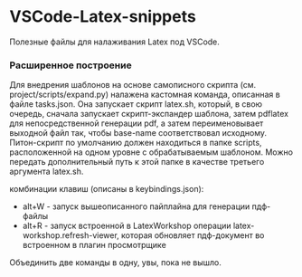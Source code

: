 # VSCode-Latex-snippets
Полезные файлы для налаживания Latex под VSCode.

### Расширенное построение
Для внедрения шаблонов на основе самописного скрипта (см. project/scripts/expand.py) налажена кастомная команда, 
описанная в файле tasks.json. Она запускает скрипт latex.sh, который, в свою очередь, сначала запускает скрипт-экспандер шаблона,
затем pdflatex для непосредственной генерации pdf, а затем переименовывает выходной файл так, чтобы base-name соответствовал 
исходному. Питон-скрипт по умолчанию должен находиться в папке scripts, расположенной на одном уровне с обрабатываемым шаблоном. 
Можно передать дополнительный путь к этой папке в качестве третьего аргумента latex.sh.

комбинации клавиш (описаны в keybindings.json):
  - alt+W - запуск вышеописанного пайплайна для генерации пдф-файлы
  - alt+R - запуск встроенной в LatexWorkshop операции latex-workshop.refresh-viewer, которая
    обновляет пдф-документ во встроенном в плагин просмотрщике
    
Объединить две команды в одну, увы, пока не вышло.
